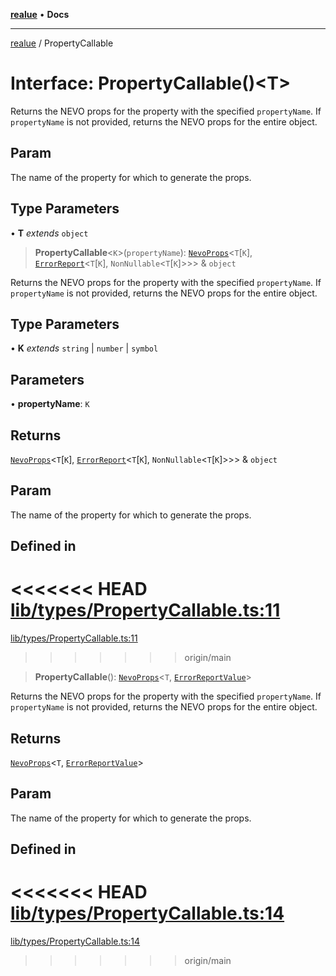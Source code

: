 [**realue**](../README.md) • **Docs**

***

[realue](../README.md) / PropertyCallable

# Interface: PropertyCallable()\<T\>

Returns the NEVO props for the property with the specified `propertyName`. If `propertyName` is not provided, returns the NEVO props for the entire object.

## Param

The name of the property for which to generate the props.

## Type Parameters

• **T** *extends* `object`

> **PropertyCallable**\<`K`\>(`propertyName`): [`NevoProps`](../type-aliases/NevoProps.md)\<`T`\[`K`\], [`ErrorReport`](../type-aliases/ErrorReport.md)\<`T`\[`K`\], `NonNullable`\<`T`\[`K`\]\>\>\> & `object`

Returns the NEVO props for the property with the specified `propertyName`. If `propertyName` is not provided, returns the NEVO props for the entire object.

## Type Parameters

• **K** *extends* `string` \| `number` \| `symbol`

## Parameters

• **propertyName**: `K`

## Returns

[`NevoProps`](../type-aliases/NevoProps.md)\<`T`\[`K`\], [`ErrorReport`](../type-aliases/ErrorReport.md)\<`T`\[`K`\], `NonNullable`\<`T`\[`K`\]\>\>\> & `object`

## Param

The name of the property for which to generate the props.

## Defined in

<<<<<<< HEAD
[lib/types/PropertyCallable.ts:11](https://github.com/nevoland/realue/blob/cbce77129663d64110c6eeb5270a3b7841e0b453/lib/types/PropertyCallable.ts#L11)
=======
[lib/types/PropertyCallable.ts:11](https://github.com/nevoland/realue/blob/90be82ca388547f529d338e720e90d4eeb8b3263/lib/types/PropertyCallable.ts#L11)
>>>>>>> origin/main

> **PropertyCallable**(): [`NevoProps`](../type-aliases/NevoProps.md)\<`T`, [`ErrorReportValue`](../type-aliases/ErrorReportValue.md)\>

Returns the NEVO props for the property with the specified `propertyName`. If `propertyName` is not provided, returns the NEVO props for the entire object.

## Returns

[`NevoProps`](../type-aliases/NevoProps.md)\<`T`, [`ErrorReportValue`](../type-aliases/ErrorReportValue.md)\>

## Param

The name of the property for which to generate the props.

## Defined in

<<<<<<< HEAD
[lib/types/PropertyCallable.ts:14](https://github.com/nevoland/realue/blob/cbce77129663d64110c6eeb5270a3b7841e0b453/lib/types/PropertyCallable.ts#L14)
=======
[lib/types/PropertyCallable.ts:14](https://github.com/nevoland/realue/blob/90be82ca388547f529d338e720e90d4eeb8b3263/lib/types/PropertyCallable.ts#L14)
>>>>>>> origin/main
